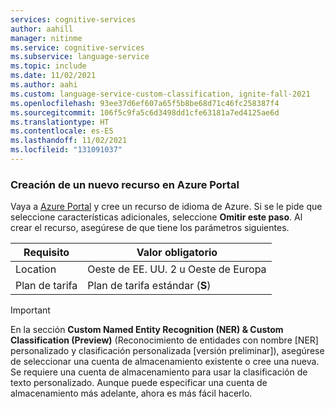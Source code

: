 ```yaml
---
services: cognitive-services
author: aahill
manager: nitinme
ms.service: cognitive-services
ms.subservice: language-service
ms.topic: include
ms.date: 11/02/2021
ms.author: aahi
ms.custom: language-service-custom-classification, ignite-fall-2021
ms.openlocfilehash: 93ee37d6ef607a65f5b8be68d71c46fc258387f4
ms.sourcegitcommit: 106f5c9fa5c6d3498dd1cfe63181a7ed4125ae6d
ms.translationtype: HT
ms.contentlocale: es-ES
ms.lasthandoff: 11/02/2021
ms.locfileid: "131091037"
---
```

### <a name="create-a-new-resource-from-the-azure-portal"></a>Creación de un nuevo recurso en Azure Portal

Vaya a [Azure Portal](https://ms.portal.azure.com/#create/Microsoft.CognitiveServicesTextAnalytics) y cree un recurso de idioma de Azure. Si se le pide que seleccione características adicionales, seleccione **Omitir este paso**. Al crear el recurso, asegúrese de que tiene los parámetros siguientes.  

|Requisito  |Valor obligatorio  |
|---------|---------|
|Location | Oeste de EE. UU. 2 u Oeste de Europa         |
|Plan de tarifa     | Plan de tarifa estándar (**S**)        |

> [!IMPORTANT]
> En la sección **Custom Named Entity Recognition (NER) & Custom Classification (Preview)** (Reconocimiento de entidades con nombre [NER] personalizado y clasificación personalizada [versión preliminar]), asegúrese de seleccionar una cuenta de almacenamiento existente o cree una nueva. Se requiere una cuenta de almacenamiento para usar la clasificación de texto personalizado. Aunque puede especificar una cuenta de almacenamiento más adelante, ahora es más fácil hacerlo. 
